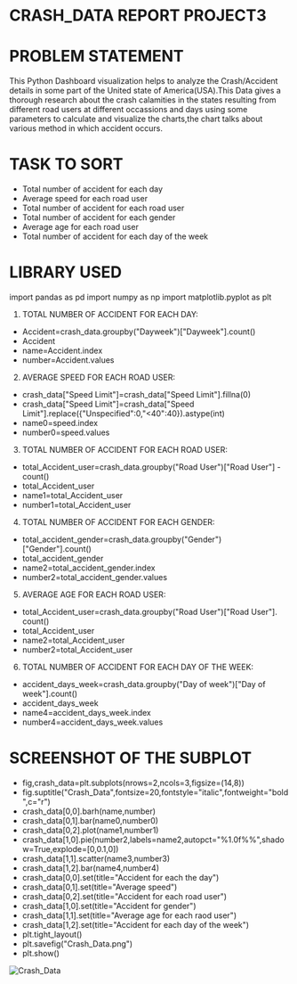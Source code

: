 
# CRASH_DATA REPORT PROJECT3

# PROBLEM STATEMENT

This Python Dashboard visualization helps to analyze the Crash/Accident details in some part of the United state of America(USA).This Data gives a thorough research about the crash calamities in the states resulting from different road users at different occassions and days using some parameters to calculate and visualize the charts,the chart talks about various method in which accident occurs.


# TASK TO SORT 

- Total number of accident for each day  
- Average speed for each road user  
- Total number of accident for each road user
- Total number of accident for each gender  
- Average age for each road user 
- Total number of accident for each day of the week

# LIBRARY USED

import pandas as pd
import numpy as np
import matplotlib.pyplot as plt

1. TOTAL NUMBER OF ACCIDENT FOR EACH DAY: 

- Accident=crash_data.groupby("Dayweek")["Dayweek"].count()
- Accident
- name=Accident.index
- number=Accident.values

2. AVERAGE SPEED FOR EACH ROAD USER:
- crash_data["Speed Limit"]=crash_data["Speed Limit"].fillna(0)
- crash_data["Speed Limit"]=crash_data["Speed Limit"].replace({"Unspecified":0,"<40":40}).astype(int)
- name0=speed.index
- number0=speed.values

3. TOTAL NUMBER OF ACCIDENT FOR EACH ROAD USER:
- total_Accident_user=crash_data.groupby("Road User")["Road User"] - count()
- total_Accident_user
- name1=total_Accident_user
- number1=total_Accident_user

4. TOTAL NUMBER OF ACCIDENT FOR EACH GENDER:  
- total_accident_gender=crash_data.groupby("Gender")["Gender"].count()
- total_accident_gender
- name2=total_accident_gender.index
- number2=total_accident_gender.values

5. AVERAGE AGE FOR EACH ROAD USER:
- total_Accident_user=crash_data.groupby("Road User")["Road User"]. count()
- total_Accident_user
- name2=total_Accident_user
- number2=total_Accident_user

6. TOTAL NUMBER OF ACCIDENT FOR EACH DAY OF THE WEEK:
- accident_days_week=crash_data.groupby("Day of week")["Day of  week"].count()
- accident_days_week
- name4=accident_days_week.index
- number4=accident_days_week.values  

# SCREENSHOT OF THE SUBPLOT
- fig,crash_data=plt.subplots(nrows=2,ncols=3,figsize=(14,8))
- fig.suptitle("Crash_Data",fontsize=20,fontstyle="italic",fontweight="bold",c="r")
- crash_data[0,0].barh(name,number)
- crash_data[0,1].bar(name0,number0)
- crash_data[0,2].plot(name1,number1)
- crash_data[1,0].pie(number2,labels=name2,autopct="%1.0f%%",shadow=True,explode=[0,0.1,0])
- crash_data[1,1].scatter(name3,number3)
- crash_data[1,2].bar(name4,number4)
- crash_data[0,0].set(title="Accident for each the day")
- crash_data[0,1].set(title="Average speed")
- crash_data[0,2].set(title="Accident for each road user")
- crash_data[1,0].set(title="Accident for gender")
- crash_data[1,1].set(title="Average age for each raod user")
- crash_data[1,2].set(title="Accident for each day of the week")
- plt.tight_layout()
- plt.savefig("Crash_Data.png")
- plt.show()

![Crash_Data](https://github.com/user-attachments/assets/584ef051-c23c-4bdf-bd9c-7e006fb23fb7)




























